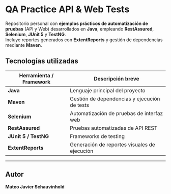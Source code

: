 # QA Practice API & Web Tests

Repositorio personal con **ejemplos prácticos de automatización de pruebas** (API y Web) desarrollados en **Java**, empleando **RestAssured**, **Selenium**, **JUnit 5** y **TestNG**.  
Incluye reportes generados con **ExtentReports** y gestión de dependencias mediante **Maven**.

## Tecnologías utilizadas

| Herramienta / Framework | Descripción breve                            |
| ----------------------- | -------------------------------------------- |
| **Java**                | Lenguaje principal del proyecto              |
| **Maven**               | Gestión de dependencias y ejecución de tests |
| **Selenium**            | Automatización de pruebas de interfaz web    |
| **RestAssured**         | Pruebas automatizadas de API REST            |
| **JUnit 5 / TestNG**    | Frameworks de testing                        |
| **ExtentReports**       | Generación de reportes visuales de ejecución |

---

## Autor

**Mateo Javier Schauvinhold**




